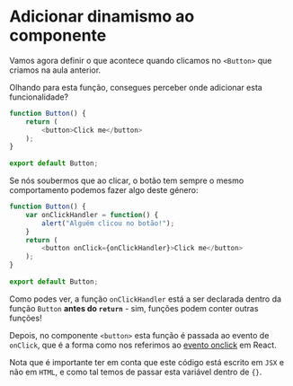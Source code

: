 # Adicionar dinamismo ao componente

Vamos agora definir o que acontece quando clicamos no `<Button>` que criamos na aula anterior.

Olhando para esta função, consegues perceber onde adicionar esta funcionalidade?

```javascript
function Button() {
    return (
        <button>Click me</button>
    );
}
  
export default Button;
```

Se nós soubermos que ao clicar, o botão tem sempre o mesmo comportamento podemos fazer algo deste género:

```javascript
function Button() {
    var onClickHandler = function() {
        alert("Alguém clicou no botão!");
    }
    return (
        <button onClick={onClickHandler}>Click me</button>
    );
}
  
export default Button;
```

Como podes ver, a função `onClickHandler` está a ser declarada dentro da função `Button` **antes do `return`** - sim, funções podem conter outras funções!

Depois, no componente `<button>` esta função é passada ao evento de `onClick`, que é a forma como nos referimos ao [evento onclick](https://www.w3schools.com/jsref/event_onclick.asp) em React.

Nota que é importante ter em conta que este código está escrito em `JSX` e não em `HTML`, e como tal temos de passar esta variável dentro de `{}`.
